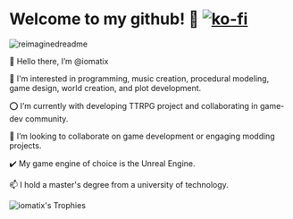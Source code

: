 # Welcome to my github! 🐉 [![ko-fi](https://ko-fi.com/img/githubbutton_sm.svg)](https://ko-fi.com/iomatix)

<img src="https://myreadme.vercel.app/api/embed/iomatix?panels=userstatistics,toprepositories,toplanguages,commitgraph" alt="reimaginedreadme" />

 👋 Hello there, I’m @iomatix
 
 👀 I'm interested in programming, music creation, procedural modeling, game design, world creation, and plot development.
 
 ⭕ I’m currently with developing TTRPG project and collaborating in game-dev community.
 
 💞️ I’m looking to collaborate on game development or engaging modding projects.
 
 ✔️ My game engine of choice is the Unreal Engine.
 
 📫 I hold a master's degree from a university of technology.

![iomatix's Trophies](https://github-profile-trophy.vercel.app/?username=iomatix&theme=tokyonight)



